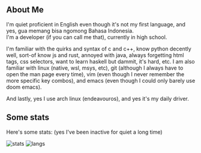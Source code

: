 ## About Me

I'm quiet proficient in English even though it's not my first language, and yes, gua memang bisa ngomong Bahasa Indonesia.\
I'm a developer (if you can call me that), currently in high school.

I'm familiar with the quirks and syntax of c and c++, know python decently well, sort-of know js and rust, annoyed with java, always
forgetting html tags, css selectors, want to learn haskell but dammit, it's hard, etc. I am also familiar with linux (native, wsl, msys, etc),
git (although I always have to open the man page every time), vim (even though I never remember the more specific key combos),
and emacs (even though I could only barely use doom emacs).

And lastly, yes I use arch linux (endeavouros), and yes it's my daily driver.

## Some stats

Here's some stats: (yes I've been inactive for quiet a long time)

![stats](https://github-readme-stats.vercel.app/api?username=AntimatterReactor&theme=aura_dark&show_icons=true&count_private=true)
![langs](https://github-readme-stats.vercel.app/api/top-langs/?username=AntimatterReactor&theme=aura_dark&layout=compact&langs_count=6)

